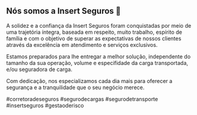 ## Nós somos a Insert Seguros 👋

A solidez e a confiança da Insert Seguros foram conquistadas por meio de uma trajetória íntegra, baseada em respeito, muito trabalho, espírito de família e com o objetivo de superar as expectativas de nossos clientes através da excelência em atendimento e serviços exclusivos.

Estamos preparados para lhe entregar a melhor solução, independente do tamanho da sua operação, volume e especifidade da carga transportada, e/ou seguradora de carga.

Com dedicação, nos especializamos cada dia mais para oferecer a segurança e a tranquilidade que o seu negócio merece.

#corretoradeseguros #segurodecargas #segurodetransporte #insertseguros #gestaoderisco 


<!--

**Here are some ideas to get you started:**

🙋‍♀️ A short introduction - what is your organization all about?
🌈 Contribution guidelines - how can the community get involved?
👩‍💻 Useful resources - where can the community find your docs? Is there anything else the community should know?
🍿 Fun facts - what does your team eat for breakfast?
🧙 Remember, you can do mighty things with the power of [Markdown](https://docs.github.com/github/writing-on-github/getting-started-with-writing-and-formatting-on-github/basic-writing-and-formatting-syntax)
-->
